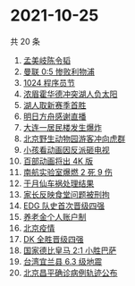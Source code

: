 # 2021-10-25

共 20 条

<!-- BEGIN ZHIHUSEARCH -->
<!-- 最后更新时间 Mon Oct 25 2021 13:07:56 GMT+0800 (China Standard Time) -->
1. [孟美岐陈令韬](https://www.zhihu.com/search?q=孟美岐)
1. [曼联 0:5 惨败利物浦](https://www.zhihu.com/search?q=曼联)
1. [1024 程序员节](https://www.zhihu.com/search?q=程序员节)
1. [浓眉霍华德冲突湖人负太阳](https://www.zhihu.com/search?q=湖人)
1. [湖人取新赛季首胜](https://www.zhihu.com/search?q=湖人)
1. [明日方舟感谢直播](https://www.zhihu.com/search?q=明日方舟)
1. [大连一居民楼发生爆炸](https://www.zhihu.com/search?q=大连爆炸)
1. [北京野生动物园游客冲向虎群](https://www.zhihu.com/search?q=北京野生动物园)
1. [小孩看动画因反派砸电视](https://www.zhihu.com/search?q=动画片)
1. [百部动画将出 4K 版](https://www.zhihu.com/search?q=中国动画)
1. [南航实验室爆燃 2 死 9 伤](https://www.zhihu.com/search?q=南京航空航天大学爆燃)
1. [于月仙车祸处理结果](https://www.zhihu.com/search?q=于月仙)
1. [家长反映食堂问题被刑拘](https://www.zhihu.com/search?q=家长反映食堂问题被刑拘)
1. [EDG 队史首次晋级四强](https://www.zhihu.com/search?q=edg)
1. [养老金个人账户制](https://www.zhihu.com/search?q=养老金)
1. [北京疫情](https://www.zhihu.com/search?q=北京疫情)
1. [DK 全胜晋级四强](https://www.zhihu.com/search?q=DK)
1. [国家德比皇马 2:1 小胜巴萨](https://www.zhihu.com/search?q=皇马)
1. [台湾宜兰县 6.3 级地震](https://www.zhihu.com/search?q=台湾地震)
1. [北京昌平确诊病例轨迹公布](https://www.zhihu.com/search?q=北京确诊)
<!-- END ZHIHUSEARCH -->
